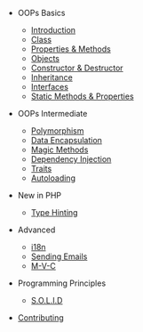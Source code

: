 - OOPs Basics

  - [Introduction](classes/oops.md)
  - [Class](classes/class.md)
  - [Properties & Methods](classes/properties.md)
  - [Objects](classes/object.md)
  - [Constructor & Destructor](magic_methods/constructor_destructor.md)
  - [Inheritance](inheritance/inheritance.md)
  - [Interfaces](interfaces/interfaces.md)
  - [Static Methods & Properties](classes/static.md)

- OOPs Intermediate

  - [Polymorphism](polymorphism/polymorphism.md)
  - [Data Encapsulation](classes/encapsulation.md)
  - [Magic Methods](magic_methods/magic.md)
  - [Dependency Injection](new_php/dependency_injection.md)
  - [Traits](traits/traits.md)
  - [Autoloading](autoloading/autoloading.md)

- New in PHP

  - [Type Hinting](new_php/type_hinting.md)

- Advanced

  - [i18n](advanced/i18n.md)
  - [Sending Emails](advanced/emails.md)
  - [M-V-C](advanced/mvc.md)

- Programming Principles

  - [S.O.L.I.D](programming_principles/solid.md)

- [Contributing](contribution/index.md)
